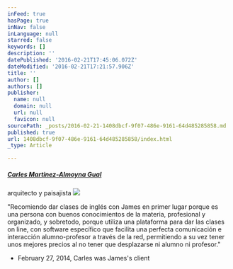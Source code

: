 ```yaml
---
inFeed: true
hasPage: true
inNav: false
inLanguage: null
starred: false
keywords: []
description: ''
datePublished: '2016-02-21T17:45:06.072Z'
dateModified: '2016-02-21T17:21:57.906Z'
title: ''
author: []
authors: []
publisher:
  name: null
  domain: null
  url: null
  favicon: null
sourcePath: _posts/2016-02-21-1408dbcf-9f07-486e-9161-64d485285858.md
published: true
url: 1408dbcf-9f07-486e-9161-64d485285858/index.html
_type: Article

---
```

##### **[Carles Martinez-Almoyna Gual][0]**

arquitecto y paisajista
![](https://the-grid-user-content.s3-us-west-2.amazonaws.com/f5dff8b1-3c9d-4ae6-bf53-e71acf18bfbf.jpg)

"Recomiendo dar clases de inglés con James en primer lugar porque es una persona con buenos conocimientos de la materia, profesional y organizado, y sobretodo, porque utiliza una plataforma para dar las clases on line, con software específico que facilita una perfecta comunicación e interacción alumno-profesor a través de la red, permitiendo a su vez tener unos mejores precios al no tener que desplazarse ni alumno ni profesor."

- February 27, 2014, Carles was James's client

[0]: https://www.linkedin.com/profile/view?id=AAEAAAN_cdYBZ_g45IgijsalEOlPSd1TLw3OF5E&authType=name&authToken=i5sn
